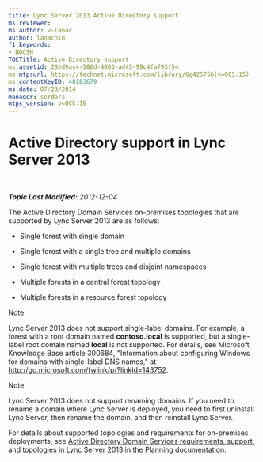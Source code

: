 ```yaml
---
title: Lync Server 2013 Active Directory support
ms.reviewer: 
ms.author: v-lanac
author: lanachin
f1.keywords:
- NOCSH
TOCTitle: Active Directory support
ms:assetid: 28ed9ac4-586d-4803-ad45-99c4fa793f54
ms:mtpsurl: https://technet.microsoft.com/library/Gg425756(v=OCS.15)
ms:contentKeyID: 48183679
ms.date: 07/23/2014
manager: serdars
mtps_version: v=OCS.15
---
```


<div data-xmlns="http://www.w3.org/1999/xhtml">

<div class="topic" data-xmlns="http://www.w3.org/1999/xhtml" data-msxsl="urn:schemas-microsoft-com:xslt" data-cs="http://msdn.microsoft.com/en-us/">

<div data-asp="http://msdn2.microsoft.com/asp">

# Active Directory support in Lync Server 2013

</div>

<div id="mainSection">

<div id="mainBody">

<span> </span>

_**Topic Last Modified:** 2012-12-04_

The Active Directory Domain Services on-premises topologies that are supported by Lync Server 2013 are as follows:

  - Single forest with single domain

  - Single forest with a single tree and multiple domains

  - Single forest with multiple trees and disjoint namespaces

  - Multiple forests in a central forest topology

  - Multiple forests in a resource forest topology

<div>


> [!NOTE]  
> Lync Server 2013 does not support single-label domains. For example, a forest with a root domain named <STRONG>contoso.local</STRONG> is supported, but a single-label root domain named <STRONG>local</STRONG> is not supported. For details, see Microsoft Knowledge Base article 300684, "Information about configuring Windows for domains with single-label DNS names," at <A href="http://go.microsoft.com/fwlink/p/?linkid=143752">http://go.microsoft.com/fwlink/p/?linkId=143752</A>.



</div>

<div>


> [!NOTE]  
> Lync Server 2013 does not support renaming domains. If you need to rename a domain where Lync Server is deployed, you need to first uninstall Lync Server, then rename the domain, and then reinstall Lync Server.



</div>

For details about supported topologies and requirements for on-premises deployments, see [Active Directory Domain Services requirements, support, and topologies in Lync Server 2013](lync-server-2013-active-directory-domain-services-requirements-support-and-topologies.md) in the Planning documentation.

</div>

<span> </span>

</div>

</div>

</div>

